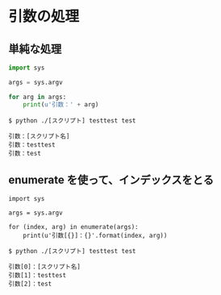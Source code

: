 # 引数の処理
## 単純な処理
``` python
import sys

args = sys.argv

for arg in args:
	print(u'引数：' + arg)

```
```
$ python ./[スクリプト] testtest test

引数：[スクリプト名]
引数：testtest
引数：test
```


## enumerate を使って、インデックスをとる
```
import sys

args = sys.argv

for (index, arg) in enumerate(args):
	print(u'引数[{}]：{}'.format(index, arg))
```
```
$ python ./[スクリプト] testtest test

引数[0]：[スクリプト名]
引数[1]：testtest
引数[2]：test
```